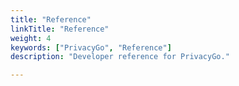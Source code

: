 ```yaml
---
title: "Reference"
linkTitle: "Reference"
weight: 4
keywords: ["PrivacyGo", "Reference"]
description: "Developer reference for PrivacyGo."

---
```

